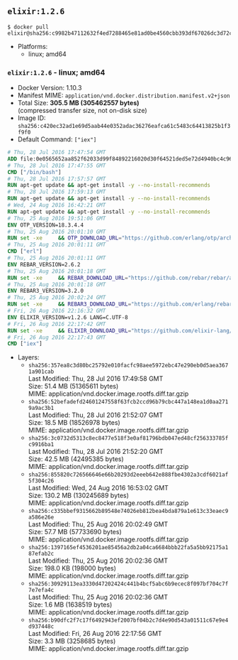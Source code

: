 ## `elixir:1.2.6`

```console
$ docker pull elixir@sha256:c9982b47112632f4ed7288465e81ad0be4560cbb393df67026dc3d72c64e48a7
```

-	Platforms:
	-	linux; amd64

### `elixir:1.2.6` - linux; amd64

-	Docker Version: 1.10.3
-	Manifest MIME: `application/vnd.docker.distribution.manifest.v2+json`
-	Total Size: **305.5 MB (305462557 bytes)**  
	(compressed transfer size, not on-disk size)
-	Image ID: `sha256:c420ec32ad1e69d5aab44e0352adac36276eafca61c5483c64413825b1f3f9f0`
-	Default Command: `["iex"]`

```dockerfile
# Thu, 28 Jul 2016 17:47:54 GMT
ADD file:0e0565652aa852f62033d99f84892216020d30f64521ded5e72d4940bc4c9697 in /
# Thu, 28 Jul 2016 17:47:55 GMT
CMD ["/bin/bash"]
# Thu, 28 Jul 2016 17:57:57 GMT
RUN apt-get update && apt-get install -y --no-install-recommends 		ca-certificates 		curl 		wget 	&& rm -rf /var/lib/apt/lists/*
# Thu, 28 Jul 2016 17:59:13 GMT
RUN apt-get update && apt-get install -y --no-install-recommends 		bzr 		git 		mercurial 		openssh-client 		subversion 				procps 	&& rm -rf /var/lib/apt/lists/*
# Wed, 24 Aug 2016 16:42:21 GMT
RUN apt-get update && apt-get install -y --no-install-recommends 		autoconf 		automake 		bzip2 		file 		g++ 		gcc 		imagemagick 		libbz2-dev 		libc6-dev 		libcurl4-openssl-dev 		libdb-dev 		libevent-dev 		libffi-dev 		libgeoip-dev 		libglib2.0-dev 		libjpeg-dev 		libkrb5-dev 		liblzma-dev 		libmagickcore-dev 		libmagickwand-dev 		libmysqlclient-dev 		libncurses-dev 		libpng-dev 		libpq-dev 		libreadline-dev 		libsqlite3-dev 		libssl-dev 		libtool 		libwebp-dev 		libxml2-dev 		libxslt-dev 		libyaml-dev 		make 		patch 		xz-utils 		zlib1g-dev 	&& rm -rf /var/lib/apt/lists/*
# Thu, 25 Aug 2016 19:51:06 GMT
ENV OTP_VERSION=18.3.4.4
# Thu, 25 Aug 2016 20:01:10 GMT
RUN set -xe 	&& OTP_DOWNLOAD_URL="https://github.com/erlang/otp/archive/OTP-$OTP_VERSION.tar.gz" 	&& OTP_DOWNLOAD_SHA256="3956f5c4fcd05848c7fe048d5c4ef7eaf002a8312cba0674150c5a10ab0e9f04" 	&& runtimeDeps='libodbc1 			libsctp1' 	&& buildDeps='unixodbc-dev 			libsctp-dev' 	&& apt-get update 	&& apt-get install -y --no-install-recommends $runtimeDeps 	&& apt-get install -y --no-install-recommends $buildDeps 	&& curl -fSL -o otp-src.tar.gz "$OTP_DOWNLOAD_URL" 	&& echo "$OTP_DOWNLOAD_SHA256 otp-src.tar.gz" | sha256sum -c - 	&& mkdir -p /usr/src/otp-src 	&& tar -xzf otp-src.tar.gz -C /usr/src/otp-src --strip-components=1 	&& rm otp-src.tar.gz 	&& cd /usr/src/otp-src 	&& ./otp_build autoconf 	&& ./configure --enable-sctp 	&& make -j$(nproc) 	&& make install 	&& find /usr/local -name examples | xargs rm -rf 	&& apt-get purge -y --auto-remove $buildDeps 	&& rm -rf /usr/src/otp-src /var/lib/apt/lists/*
# Thu, 25 Aug 2016 20:01:11 GMT
CMD ["erl"]
# Thu, 25 Aug 2016 20:01:11 GMT
ENV REBAR_VERSION=2.6.2
# Thu, 25 Aug 2016 20:01:18 GMT
RUN set -xe 	&& REBAR_DOWNLOAD_URL="https://github.com/rebar/rebar/archive/${REBAR_VERSION##*@}.tar.gz" 	&& REBAR_DOWNLOAD_SHA256="ed2a49300f2f8ae7c95284e53e95dd85430952d2843ce224a17db2b312964400" 	&& mkdir -p /usr/src/rebar-src 	&& curl -fSL -o rebar-src.tar.gz "$REBAR_DOWNLOAD_URL" 	&& echo "$REBAR_DOWNLOAD_SHA256 rebar-src.tar.gz" | sha256sum -c - 	&& tar -xzf rebar-src.tar.gz -C /usr/src/rebar-src --strip-components=1 	&& rm rebar-src.tar.gz 	&& cd /usr/src/rebar-src 	&& ./bootstrap 	&& install -v ./rebar /usr/local/bin/ 	&& rm -rf /usr/src/rebar-src
# Thu, 25 Aug 2016 20:01:18 GMT
ENV REBAR3_VERSION=3.2.0
# Thu, 25 Aug 2016 20:02:24 GMT
RUN set -xe 	&& REBAR3_DOWNLOAD_URL="https://github.com/erlang/rebar3/archive/${REBAR3_VERSION##*@}.tar.gz" 	&& REBAR3_DOWNLOAD_SHA256="78ad27372eea6e215790e161ae46f451c107a58a019cc7fb4551487903516455" 	&& mkdir -p /usr/src/rebar3-src 	&& curl -fSL -o rebar3-src.tar.gz "$REBAR3_DOWNLOAD_URL" 	&& echo "$REBAR3_DOWNLOAD_SHA256 rebar3-src.tar.gz" | sha256sum -c - 	&& tar -xzf rebar3-src.tar.gz -C /usr/src/rebar3-src --strip-components=1 	&& rm rebar3-src.tar.gz 	&& cd /usr/src/rebar3-src 	&& HOME=$PWD ./bootstrap 	&& install -v ./rebar3 /usr/local/bin/ 	&& rm -rf /usr/src/rebar3-src
# Fri, 26 Aug 2016 22:16:32 GMT
ENV ELIXIR_VERSION=v1.2.6 LANG=C.UTF-8
# Fri, 26 Aug 2016 22:17:42 GMT
RUN set -xe 	&& ELIXIR_DOWNLOAD_URL="https://github.com/elixir-lang/elixir/releases/download/${ELIXIR_VERSION#*@}/Precompiled.zip" 	&& ELIXIR_DOWNLOAD_SHA256="bb4324eb7c9568fa30f0f2ed3c1b86ebbd5251f7c820f1beb0e5eed5fb8a9729" 	&& buildDeps=' 		unzip 	' 	&& apt-get update 	&& apt-get install -y --no-install-recommends $buildDeps 	&& curl -fSL -o elixir-precompiled.zip $ELIXIR_DOWNLOAD_URL 	&& echo "$ELIXIR_DOWNLOAD_SHA256 elixir-precompiled.zip" | sha256sum -c - 	&& unzip -d /usr/local elixir-precompiled.zip 	&& rm elixir-precompiled.zip 	&& apt-get purge -y --auto-remove $buildDeps 	&& rm -rf /var/lib/apt/lists/*
# Fri, 26 Aug 2016 22:17:43 GMT
CMD ["iex"]
```

-	Layers:
	-	`sha256:357ea8c3d80bc25792e010facfc98aee5972ebc47e290eb0d5aea3671a901cab`  
		Last Modified: Thu, 28 Jul 2016 17:49:58 GMT  
		Size: 51.4 MB (51365611 bytes)  
		MIME: application/vnd.docker.image.rootfs.diff.tar.gzip
	-	`sha256:52befadefd24601247558f63fcb2ccd96b79cbc447a148ea1d0aa2719a9ac3b1`  
		Last Modified: Thu, 28 Jul 2016 21:52:07 GMT  
		Size: 18.5 MB (18526978 bytes)  
		MIME: application/vnd.docker.image.rootfs.diff.tar.gzip
	-	`sha256:3c0732d5313c8ec8477e518f3e0af81796bdb047ed48cf256333785fc9916ba1`  
		Last Modified: Thu, 28 Jul 2016 21:52:20 GMT  
		Size: 42.5 MB (42495385 bytes)  
		MIME: application/vnd.docker.image.rootfs.diff.tar.gzip
	-	`sha256:855820c726566646e66b20293d2eeeb642e888fbe4302a3cdf6021af5f304c26`  
		Last Modified: Wed, 24 Aug 2016 16:53:02 GMT  
		Size: 130.2 MB (130245689 bytes)  
		MIME: application/vnd.docker.image.rootfs.diff.tar.gzip
	-	`sha256:c335bbef9315662b89548e74026eb812bea4bda879a1e613c33eaec9a586e26e`  
		Last Modified: Thu, 25 Aug 2016 20:02:49 GMT  
		Size: 57.7 MB (57733690 bytes)  
		MIME: application/vnd.docker.image.rootfs.diff.tar.gzip
	-	`sha256:1397165ef4536201ae85456a2db2a04ca6684bbb22fa5a5bb92175a187efab2c`  
		Last Modified: Thu, 25 Aug 2016 20:02:36 GMT  
		Size: 198.0 KB (198000 bytes)  
		MIME: application/vnd.docker.image.rootfs.diff.tar.gzip
	-	`sha256:30929113ea3330d47202424c441b4bcf5abc6b9ecec8f097bf704c7f7e7efa4c`  
		Last Modified: Thu, 25 Aug 2016 20:02:36 GMT  
		Size: 1.6 MB (1638519 bytes)  
		MIME: application/vnd.docker.image.rootfs.diff.tar.gzip
	-	`sha256:b90dfc2f7c17f6492943ef2007bf04b2c7d4e90d543a01511c67e9e4d937448c`  
		Last Modified: Fri, 26 Aug 2016 22:17:56 GMT  
		Size: 3.3 MB (3258685 bytes)  
		MIME: application/vnd.docker.image.rootfs.diff.tar.gzip
